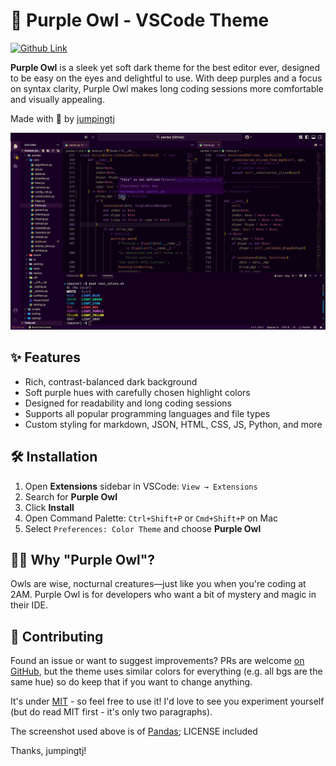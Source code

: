# 🌙 Purple Owl - VSCode Theme

[![Github Link](https://img.shields.io/badge/on_github-%23121011.svg?style=for-the-badge&logo=github&logoColor=white)](https://github.com/jumpingtj/purple-owl)

**Purple Owl** is a sleek yet soft dark theme for the best editor ever, designed to be easy on the eyes and delightful to use. With deep purples and a focus on syntax clarity, Purple Owl makes long coding sessions more comfortable and visually appealing.

Made with 💜 by [jumpingtj](https://github.com/jumpingtj)

![Screenshot](screenshot.png)

## ✨ Features

- Rich, contrast-balanced dark background
- Soft purple hues with carefully chosen highlight colors
- Designed for readability and long coding sessions
- Supports all popular programming languages and file types
- Custom styling for markdown, JSON, HTML, CSS, JS, Python, and more

## 🛠 Installation

1. Open **Extensions** sidebar in VSCode: `View → Extensions`
2. Search for **Purple Owl**
3. Click **Install**
4. Open Command Palette: `Ctrl+Shift+P` or `Cmd+Shift+P` on Mac
5. Select `Preferences: Color Theme` and choose **Purple Owl**

## 🧙‍♀️ Why "Purple Owl"?

Owls are wise, nocturnal creatures—just like you when you're coding at 2AM. Purple Owl is for developers who want a bit of mystery and magic in their IDE.

## 🙌 Contributing

Found an issue or want to suggest improvements?
PRs are welcome [on GitHub](https://github.com/jumpingtj/purple-owl), but the theme uses similar colors for everything (e.g. all bgs are the same hue) so do keep that if you want to change anything.

It's under [MIT](https://github.com/jumpingtj/purple-owl/blob/master/LICENSE) - so feel free to use it! I'd love to see you experiment yourself (but do read MIT first - it's only two paragraphs).

The screenshot used above is of [Pandas](https://github.com/pandas-dev/pandas); LICENSE included

Thanks,
jumpingtj!
